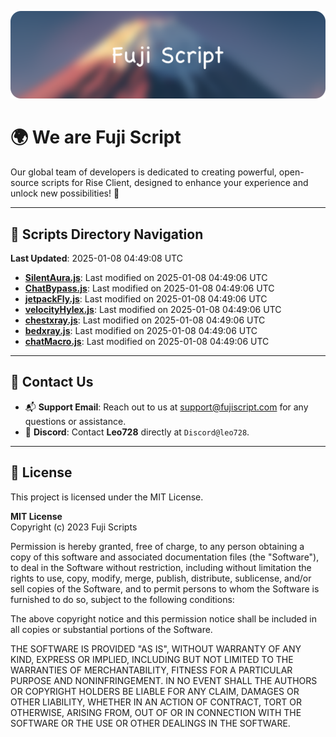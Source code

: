 ![Banner](.github/b.webp)

# 🌍 **We are Fuji Script**

Our global team of developers is dedicated to creating powerful, open-source scripts for Rise Client, designed to enhance your experience and unlock new possibilities! 🌟

---
<!-- SCRIPTS_NAVIGATION_START -->
## 📂 **Scripts Directory Navigation**

**Last Updated**: 2025-01-08 04:49:08 UTC

- **[SilentAura.js](scripts/SilentAura.js)**: Last modified on 2025-01-08 04:49:06 UTC
- **[ChatBypass.js](scripts/ChatBypass.js)**: Last modified on 2025-01-08 04:49:06 UTC
- **[jetpackFly.js](scripts/jetpackFly.js)**: Last modified on 2025-01-08 04:49:06 UTC
- **[velocityHylex.js](scripts/velocityHylex.js)**: Last modified on 2025-01-08 04:49:06 UTC
- **[chestxray.js](scripts/chestxray.js)**: Last modified on 2025-01-08 04:49:06 UTC
- **[bedxray.js](scripts/bedxray.js)**: Last modified on 2025-01-08 04:49:06 UTC
- **[chatMacro.js](scripts/chatMacro.js)**: Last modified on 2025-01-08 04:49:06 UTC

<!-- SCRIPTS_NAVIGATION_END -->

---

## 💬 **Contact Us**  
- 📬 **Support Email**: Reach out to us at [support@fujiscript.com](mailto:support@fujiscript.com) for any questions or assistance.  
- 💬 **Discord**: Contact **Leo728** directly at `Discord@leo728`.

---

## 📜 **License**

This project is licensed under the MIT License.  

**MIT License**  
Copyright (c) 2023 Fuji Scripts  

Permission is hereby granted, free of charge, to any person obtaining a copy of this software and associated documentation files (the "Software"), to deal in the Software without restriction, including without limitation the rights to use, copy, modify, merge, publish, distribute, sublicense, and/or sell copies of the Software, and to permit persons to whom the Software is furnished to do so, subject to the following conditions:  

The above copyright notice and this permission notice shall be included in all copies or substantial portions of the Software.  

THE SOFTWARE IS PROVIDED "AS IS", WITHOUT WARRANTY OF ANY KIND, EXPRESS OR IMPLIED, INCLUDING BUT NOT LIMITED TO THE WARRANTIES OF MERCHANTABILITY, FITNESS FOR A PARTICULAR PURPOSE AND NONINFRINGEMENT. IN NO EVENT SHALL THE AUTHORS OR COPYRIGHT HOLDERS BE LIABLE FOR ANY CLAIM, DAMAGES OR OTHER LIABILITY, WHETHER IN AN ACTION OF CONTRACT, TORT OR OTHERWISE, ARISING FROM, OUT OF OR IN CONNECTION WITH THE SOFTWARE OR THE USE OR OTHER DEALINGS IN THE SOFTWARE.  
